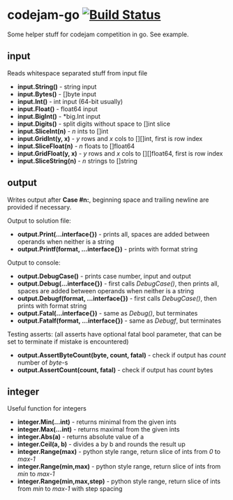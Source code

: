 # codejam-go [![Build Status](https://travis-ci.org/matematik7/codejam-go.svg?branch=master)](https://travis-ci.org/matematik7/codejam-go)

Some helper stuff for codejam competition in go. See example.

## input

Reads whitespace separated stuff from input file

- **input.String()** - string input
- **input.Bytes()** - []byte input
- **input.Int()** - int input (64-bit usually)
- **input.Float()** - float64 input
- **input.BigInt()** - \*big.Int input
- **input.Digits()** - split digits without space to []int slice
- **input.SliceInt(n)** - *n* ints to []int
- **input.GridInt(y, x)** - *y* rows and *x* cols to [][]int, first is row index
- **input.SliceFloat(n)** - *n* floats to []float64
- **input.GridFloat(y, x)** - *y* rows and *x* cols to [][]float64, first is row index
- **input.SliceString(n)** - *n* strings to []string


## output

Writes output after **Case #n:**, beginning space and trailing newline are provided if necessary.

Output to solution file:
- **output.Print(...interface{})** - prints all, spaces are added between operands when neither is a string
- **output.Printf(format, ...interface{})** - prints with format string

Output to console:
- **output.DebugCase()** - prints case number, input and output
- **output.Debug(...interface{})** - first calls *DebugCase()*, then prints all, spaces are added between operands when neither is a string
- **output.Debugf(format, ...interface{})** - first calls *DebugCase()*, then prints with format string
- **output.Fatal(...interface{})** - same as *Debug()*, but terminates
- **output.Fatalf(format, ...interface{})** - same as *Debugf*, but terminates

Testing asserts:
(all asserts have optional fatal bool parameter, that can be set to terminate if mistake is encountered)
- **output.AssertByteCount(byte, count, fatal)** - check if output has *count* number of *byte*-s
- **output.AssertCount(count, fatal)** - check if output has *count* bytes

## integer

Useful function for integers

- **integer.Min(...int)** - returns minimal from the given ints
- **integer.Max(...int)** - returns maximal from the given ints
- **integer.Abs(a)** - returns absolute value of a
- **integer.Ceil(a, b)** - divides a by b and rounds the result up
- **integer.Range(max)** - python style range, return slice of ints from *0* to *max-1*
- **integer.Range(min,max)** - python style range, return slice of ints from *min* to *max-1*
- **integer.Range(min,max,step)** - python style range, return slice of ints from *min* to *max-1* with step spacing
